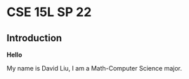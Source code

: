 # CSE 15L SP 22
## Introduction

**Hello**

My name is David Liu, I am a Math-Computer Science major.

